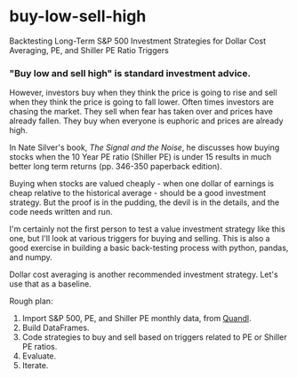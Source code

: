 # buy-low-sell-high
Backtesting Long-Term S&amp;P 500 Investment Strategies for Dollar Cost Averaging, PE, and Shiller PE Ratio Triggers

### "Buy low and sell high" is standard investment advice. 

However, investors buy when they think the price is going to rise and sell when they think the price is going to fall lower. Often times investors are chasing the market. They sell when fear has taken over and prices have already fallen. They buy when everyone is euphoric and prices are already high. 

In Nate Silver's book, *The Signal and the Noise*, he discusses how buying stocks when the 10 Year PE ratio (Shiller PE) is under 15 results in much better long term returns (pp. 346-350 paperback edition). 

Buying when stocks are valued cheaply - when one dollar of earnings is cheap relative to the historical average - should be a good investment strategy. But the proof is in the pudding, the devil is in the details, and the code needs written and run.

I'm certainly not the first person to test a value investment strategy like this one, but I'll look at various triggers for buying and selling. This is also a good exercise in building a basic back-testing process with python, pandas, and numpy.

Dollar cost averaging is another recommended investment strategy. Let's use that as a baseline. 

Rough plan:

1. Import S&P 500, PE, and Shiller PE monthly data, from [Quandl](https://www.quandl.com). 
2. Build DataFrames.
3. Code strategies to buy and sell based on triggers related to PE or Shiller PE ratios.  
4. Evaluate.
5. Iterate.
